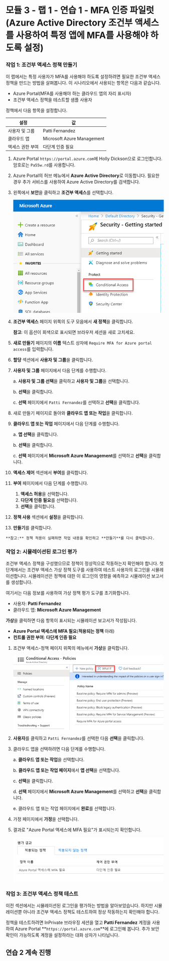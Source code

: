 ﻿# 모듈 3 - 랩 1 - 연습 1 - MFA 인증 파일럿(Azure Active Directory 조건부 액세스를 사용하여 특정 앱에 MFA를 사용해야 하도록 설정)

### 작업 1: 조건부 액세스 정책 만들기 


이 랩에서는 특정 사용자가 MFA를 사용해야 하도록 설정하려면 필요한 조건부 액세스 정책을 만드는 방법을 살펴봅니다. 이 시나리오에서 사용되는 항목은 다음과 같습니다.

- Azure Portal(MFA를 사용해야 하는 클라우드 앱의 자리 표시자) 
- 조건부 액세스 정책을 테스트할 샘플 사용자  

정책에서 다음 항목을 설정합니다.

|설정 |값|
|---     | --- |
|사용자 및 그룹 | Patti Fernandez |
|클라우드 앱 | Microsoft Azure Management |
|액세스 권한 부여 | 다단계 인증 필요 |

 
1.  Azure Portal `https://portal.azure.com`에 Holly Dickson으로 로그인합니다. 암호로는 `Pa55w.rd`를 사용합니다.

2.  Azure Portal의 허브 메뉴에서 **Azure Active Directory**로 이동합니다. 필요한 경우 추가 서비스를 사용하여 Azure Active Directory를 검색합니다.

3. 왼쪽에서 **보안**을 클릭하고 **조건부 액세스**를 선택합니다.

     ![스크린샷](../Media/NewConditionalAccessScreen.png)
 
5.  **조건부 액세스** 페이지 위쪽의 도구 모음에서 **새 정책**을 클릭합니다.

    **참고**: 이 옵션이 회색으로 표시되면 브라우저 세션을 새로 고치세요.



6.  **새로 만들기** 페이지의 **이름** 텍스트 상자에 `Require MFA for Azure portal access`를 입력합니다.



7.  **할당** 섹션에서 **사용자 및 그룹**을 클릭합니다.



8.  **사용자 및 그룹** 페이지에서 다음 단계를 수행합니다.


    a. **사용자 및 그룹 선택**을 클릭하고 **사용자 및 그룹**을 선택합니다.

    b. **선택**을 클릭합니다.

    c. **선택** 페이지에서 `Patti Fernandez`를 선택하고 **선택**을 클릭합니다.


9.  새로 만들기 페이지로 돌아와 **클라우드 앱 또는 작업**을 클릭합니다.



10. **클라우드 앱 또는 작업** 페이지에서 다음 단계를 수행합니다.



    a. **앱 선택**을 클릭합니다.

    b. **선택**을 클릭합니다.

    c. **선택** 페이지에서 **Microsoft Azure Management**를 선택하고 **선택**을 클릭합니다.


11.  **액세스 제어** 섹션에서 **부여**를 클릭합니다.


12.  **부여** 페이지에서 다음 단계를 수행합니다.
     1. **액세스 허용**을 선택합니다.
     2.  **다단계 인증 필요**를 선택합니다.
     3.  **선택**을 클릭합니다.

13.  **정책 사용** 섹션에서 **설정**을 클릭합니다.

14.  **만들기**를 클릭합니다.

    ‎**참고:** 정책 적용이 실패하면 작업 내용을 확인하고 **만들기**를 다시 클릭합니다.


### 작업 2: 시뮬레이션된 로그인 평가


조건부 액세스 정책을 구성했으므로 정책이 정상적으로 작동하는지 확인해야 합니다. 첫 단계에서는 조건부 액세스 가상 정책 도구를 사용하여 테스트 사용자의 로그인을 시뮬레이션합니다. 시뮬레이션은 정책에 대한 이 로그인의 영향을 예측하고 시뮬레이션 보고서를 생성합니다.  

여기서는 다음 정보를 사용하여 가상 정책 평가 도구를 초기화합니다.

- 사용자: **Patti Fernandez** 
- 클라우드 앱: **Microsoft Azure Management**

 **가상**을 클릭하면 다음 항목이 표시되는 시뮬레이션 보고서가 작성됩니다.

- **Azure Portal 액세스에 MFA 필요**(**적용되는 정책** 아래) 
- **컨트롤 권한 부여**: **다단계 인증 필요**


1.  조건부 액세스-정책 페이지 위쪽의 메뉴에서 **가상**을 클릭합니다.  
 
     ![스크린샷](../Media/448e616a-7524-44a5-8335-c2fc8193dae6.png)

2.  **사용자**를 클릭하고 `Patti Fernandez`를 선택한 다음 **선택**을 클릭합니다.



3.  클라우드 앱을 선택하려면 다음 단계를 수행합니다.



    a. **클라우드 앱 또는 작업**을 선택합니다.

    b. **클라우드 앱 또는 작업 페이지**에서 **앱 선택**을 선택합니다.

    c. **선택**을 클릭합니다.

    d. **선택** 페이지에서 **Microsoft Azure Management**를 선택하고 **선택**을 클릭합니다.

    e. 클라우드 앱 또는 작업 페이지에서 **완료**를 선택합니다.

4.  가정 페이지에서 **가정**을 선택합니다.

5.  결과로 "Azure Portal 액세스에 MFA 필요"가 표시되는지 확인합니다.

     ![스크린샷](../Media/6568f6de-0c9e-4ee1-ba48-eab401651416.png)


### 작업 3: 조건부 액세스 정책 테스트

이전 섹션에서는 시뮬레이션된 로그인을 평가하는 방법을 알아보았습니다. 하지만 시뮬레이션뿐 아니라 조건부 액세스 정책도 테스트하여 정상 작동하는지 확인해야 합니다. 

정책을 테스트하려면 InPrivate 브라우징 세션을 열고 **Patti Fernandez** 계정을 사용하여 Azure Portal **`https://portal.azure.com`**에 로그인해 봅니다. 추가 보안 확인이 가능하도록 계정을 설정하라는 대화 상자가 나타납니다.


## 연습 2 계속 진행
